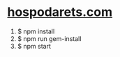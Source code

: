# [hospodarets.com](https://hospodarets.com/) 

1. $ npm install
1. $ npm run gem-install
1. $ npm start
